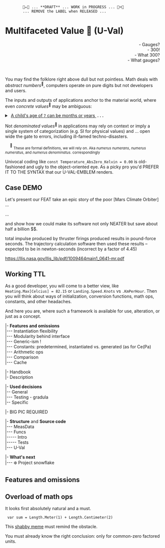             🚧✏️🚧 ... **DRAFT** ... WORK in PROGRESS ... 🚧⌨️🚧
            ... REMOVE the LABEL when RELEASED ...
# Multifaceted Value :diamond_shape_with_a_dot_inside: (**U-Val**)

<div dir="rtl">?Gauges&nbsp;-</div>
<div dir="rtl">!300&nbsp;-</div>
<div dir="rtl">?What 300&nbsp;-</div>
<div dir="rtl">?What gauges&nbsp;-</div>
<p>&nbsp;</p>

 You may find the folklore right above dull but not pointless. Math deals with _abstract numbers_<sup>🔣</sup>, computers operate on pure digits but not developers and users.  
 
 The inputs and outputs of applications anchor to the material world, where even _concrete values_<sup>🔣</sup> may be ambiguous: 

<details>
<summary>&nbsp;<ins>A child's age of <code>7</code> can be months or years&nbsp;</ins><b> .&nbsp;.&nbsp;.</b></summary>
            
- An altitude on EU domestic flights is measured in _feet_ while variometers may show _meters_.
- Temperature of `36.6` looks native in _Kelvin_ for liquid gases and in _Celsius_ - for medicine.
- A close approach of Earth to Mars is ca. `33'900'000` _miles_ but seems credible in _kilometers_ and _nmi_.
- `Jack` can be family, given (not only on birth), and branded name.
- `$1'000` or `1'000€` have not only varying exchange divisions over the years, but differing purchase abilities for essential goods, 1GB of DRAM, or gold ounce&nbsp;**. . .**\
\___________

</details>

Not _denominated values_<sup>🔣</sup> in applications may rely on context or imply a single system of categorization (e.g. SI for physical values) and ... open wide the gate to errors, including ill-famed techno-disasters.

&nbsp;&nbsp;&nbsp;&nbsp;<sup>🔣</sup> <sub>These are formal definitions, we will rely on. Aka _numerus numerans_, _numerus numeratus_, and _numerus denominatus_. correspondingly</sub>

 Univocal coding like `const Temperature_AbsZero_Kelvin = 0.00` is old-fashioned and ugly to the object-oriented eye. As a picky pro you'd PREFER IT TO THE SYNTAX that our U-VAL-EMBLEM renders.

## Case DEMO

Let's present our FEAT take an epic story of the poor [Mars Climate Orbiter] 
...

...

and show how we could make its software not only NEATER but save about half a billion $$.


 total impulse produced by thruster firings produced results in pound-force seconds. The trajectory calculation software then used these results – expected to be in newton-seconds (incorrect by a factor of 4.45)

 https://llis.nasa.gov/llis_lib/pdf/1009464main1_0641-mr.pdf

 ## Working TTL


 As a good developer, you will come to a better view, like `Heating.Max[Celcius] = 82.15` or `Landing.Speed.Knots` vs `.KmPerHour`. Then you will think about ways of initialization, conversion functions, math ops, constants, and other headaches. 

 And here you are, where such a framework is available for use, alteration, or just as a concept.

|- **Features and omissions**\
|--- Instantiation flexibility\
|--- Modularity behind interface\
|--- Generic-ism !\
|--- Constants: predetermined, instantiated vs. generated (as for Ce(Pa)\
|--- Arithmetic ops\
|--- Comparison\
|--- Cache

|- Handbook\
|- Description

|- **Used decisions**\
|-- General\
|--- Testing - gradula\
|-- Specific

|- BIG PIC REQUIRED

|- **Structure** and **Source code**\
|--- MeasData\
|--- Funcs\
|----- Intro\
|----- Tests\
|--- U-Val

|- **What's next**\
|--- ❄️ Project snowflake

## Features and omissions

## Overload of math ops

It looks first absolutely natural and a must.

``` var sum = Length.Meter(1) + Length.Centimeter(2)```

This [shabby meme](https://github.com/Kyriosity/read-write/blob/main/readme%2B/pencraft/readme%2B/_rsc/_img/memes/CalmDown_0Cplus0Cis64F.jpg) must remind the obstacle. 
 
You must already know the right conclusion: only for common-zero factored units.


